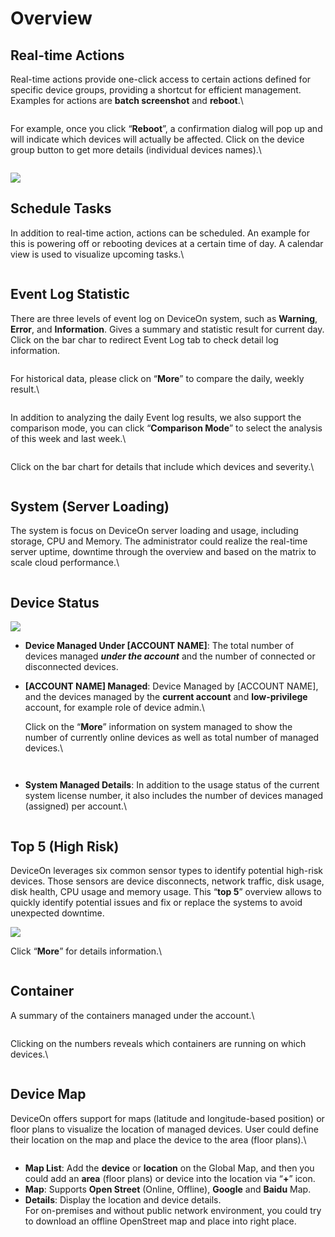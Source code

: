 # Overview

## Real-time Actions

Real-time actions provide one-click access to certain actions defined for specific device groups, providing a shortcut for efficient management. Examples for actions are **batch screenshot** and **reboot**.\


<figure><img src="https://i.imgur.com/SIF8tT3.png" alt=""><figcaption></figcaption></figure>

For example, once you click “**Reboot**”, a confirmation dialog will pop up and will indicate which devices will actually be affected. Click on the device group button to get more details (individual devices names).\


<figure><img src="https://i.imgur.com/nib7l5E.png" alt=""><figcaption></figcaption></figure>

![](https://i.imgur.com/AJzyNON.png)

## Schedule Tasks

In addition to real-time action, actions can be scheduled. An example for this is powering off or rebooting devices at a certain time of day. A calendar view is used to visualize upcoming tasks.\


<figure><img src="https://i.imgur.com/X1FSEFJ.png" alt=""><figcaption></figcaption></figure>

## Event Log Statistic

There are three levels of event log on DeviceOn system, such as **Warning**, **Error**, and **Information**. Gives a summary and statistic result for current day. Click on the bar char to redirect Event Log tab to check detail log information.

<figure><img src="https://i.imgur.com/nXwyScB.png" alt=""><figcaption></figcaption></figure>

For historical data, please click on “**More**” to compare the daily, weekly result.\


<figure><img src="https://i.imgur.com/MkvueBm.png" alt=""><figcaption></figcaption></figure>

In addition to analyzing the daily Event log results, we also support the comparison mode, you can click “**Comparison Mode**” to select the analysis of this week and last week.\


<figure><img src="https://i.imgur.com/8mkQaFM.png" alt=""><figcaption></figcaption></figure>

Click on the bar chart for details that include which devices and severity.\


<figure><img src="https://i.imgur.com/ivgpLtJ.png" alt=""><figcaption></figcaption></figure>

## System (Server Loading)

The system is focus on DeviceOn server loading and usage, including storage, CPU and Memory. The administrator could realize the real-time server uptime, downtime through the overview and based on the matrix to scale cloud performance.\


<figure><img src="https://i.imgur.com/nHpwGAF.png" alt=""><figcaption></figcaption></figure>

## **Device Status**

![](https://i.imgur.com/y2wJvNT.png)

* **Device Managed Under \[ACCOUNT NAME]**: The total number of devices managed _**under the account**_ and the number of connected or disconnected devices.
*   **\[ACCOUNT NAME] Managed**: Device Managed by \[ACCOUNT NAME], and the devices managed by the **current account** and **low-privilege** account, for example role of device admin.\


    Click on the “**More**” information on system managed to show the number of currently online devices as well as total number of managed devices.\


    <figure><img src="https://i.imgur.com/TinokgI.png" alt=""><figcaption></figcaption></figure>

    <figure><img src="https://i.imgur.com/7KZMEmN.png" alt=""><figcaption></figcaption></figure>
*   **System Managed Details**: In addition to the usage status of the current system license number, it also includes the number of devices managed (assigned) per account.\


    <figure><img src="https://i.imgur.com/mdINLHe.png" alt=""><figcaption></figcaption></figure>

## Top 5 (High Risk)

DeviceOn leverages six common sensor types to identify potential high-risk devices. Those sensors are device disconnects, network traffic, disk usage, disk health, CPU usage and memory usage. This “**top 5**” overview allows to quickly identify potential issues and fix or replace the systems to avoid unexpected downtime.

![](https://i.imgur.com/EU32UV3.png)

Click “**More**” for details information.\


<figure><img src="https://i.imgur.com/zkir8sf.png" alt=""><figcaption></figcaption></figure>

## Container

A summary of the containers managed under the account.\


<figure><img src="https://i.imgur.com/xXCO6Lc.png" alt=""><figcaption></figcaption></figure>

Clicking on the numbers reveals which containers are running on which devices.\


<figure><img src="https://i.imgur.com/F1OFxUN.png" alt=""><figcaption></figcaption></figure>

## Device Map

DeviceOn offers support for maps (latitude and longitude-based position) or floor plans to visualize the location of managed devices. User could define their location on the map and place the device to the area (floor plans).\


<figure><img src="https://i.imgur.com/EBxFbWY.png" alt=""><figcaption></figcaption></figure>

* **Map List**: Add the **device** or **location** on the Global Map, and then you could add an **area** (floor plans) or device into the location via “**+**” icon.
* **Map**: Supports **Open Street** (Online, Offline), **Google** and **Baidu** Map.
* **Details**: Display the location and device details.\
  For on-premises and without public network environment, you could try to download an offline OpenStreet map and place into right place.
